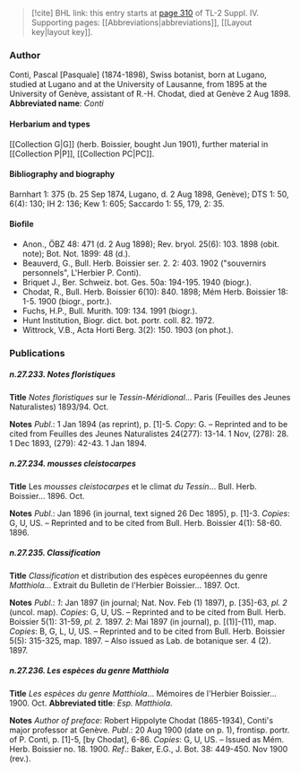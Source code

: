 > [!cite] BHL link: this entry starts at [page 310](https://www.biodiversitylibrary.org/page/33265987) of TL-2 Suppl. IV.
> Supporting pages: [[Abbreviations|abbreviations]], [[Layout key|layout key]].

### Author

Conti, Pascal \[Pasquale\] (1874-1898), Swiss botanist, born at Lugano, studied at Lugano and at the University of Lausanne, from 1895 at the University of Genève, assistant of R.-H. Chodat, died at Genève 2 Aug 1898. 
**Abbreviated name**: *Conti*

#### Herbarium and types

[[Collection G|G]] (herb. Boissier, bought Jun 1901), further material in [[Collection P|P]], [[Collection PC|PC]].

#### Bibliography and biography

Barnhart 1: 375 (b. 25 Sep 1874, Lugano, d. 2 Aug 1898, Genève); DTS 1: 50, 6(4): 130; IH 2: 136; Kew 1: 605; Saccardo 1: 55, 179, 2: 35.

#### Biofile

- Anon., ÖBZ 48: 471 (d. 2 Aug 1898); Rev. bryol. 25(6): 103. 1898 (obit. note); Bot. Not. 1899: 48 (d.).
- Beauverd, G., Bull. Herb. Boissier ser. 2. 2: 403. 1902 ("souvernirs personnels", L'Herbier P. Conti).
- Briquet J., Ber. Schweiz. bot. Ges. 50a: 194-195. 1940 (biogr.).
- Chodat, R., Bull. Herb. Boissier 6(10): 840. 1898; Mém Herb. Boissier 18: 1-5. 1900 (biogr., portr.).
- Fuchs, H.P., Bull. Murith. 109: 134. 1991 (biogr.).
- Hunt Institution, Biogr. dict. bot. portr. coll. 82. 1972.
- Wittrock, V.B., Acta Horti Berg. 3(2): 150. 1903 (on phot.).

### Publications

##### n.27.233. Notes floristiques

**Title**
*Notes floristiques* sur le *Tessin-Méridional*... Paris (Feuilles des Jeunes Naturalistes) 1893/94. Oct.

**Notes**
*Publ*.: 1 Jan 1894 (as reprint), p. \[1\]-5. *Copy*: G. – Reprinted and to be cited from Feuilles des Jeunes Naturalistes 24(277): 13-14. 1 Nov, (278): 28. 1 Dec 1893, (279): 42-43. 1 Jan 1894.

##### n.27.234. mousses cleistocarpes

**Title**
Les *mousses cleistocarpes* et le climat *du Tessin*... Bull. Herb. Boissier... 1896. Oct.

**Notes**
*Publ*.: Jan 1896 (in journal, text signed 26 Dec 1895), p. \[1\]-3. *Copies*: G, U, US. – Reprinted and to be cited from Bull. Herb. Boissier 4(1): 58-60. 1896.

##### n.27.235. Classification

**Title**
*Classification* et distribution des espèces européennes du genre *Matthiola*... Extrait du Bulletin de l'Herbier Boissier... 1897. Oct.

**Notes**
*Publ*.: *1*: Jan 1897 (in journal; Nat. Nov. Feb (1) 1897), p. \[35\]-63, *pl. 2* (uncol. map). *Copies*: G, U, US. – Reprinted and to be cited from Bull. Herb. Boissier 5(1): 31-59, *pl. 2.* 1897.
*2*: Mai 1897 (in journal), p. \[(1)\]-(11), map. *Copies*: B, G, L, U, US. – Reprinted and to be cited from Bull. Herb. Boissier 5(5): 315-325, map. 1897. – Also issued as Lab. de botanique ser. 4 (2). 1897.

##### n.27.236. Les espèces du genre Matthiola

**Title**
*Les espèces du genre Matthiola*... Mémoires de l'Herbier Boissier... 1900. Oct.
**Abbreviated title**: *Esp. Matthiola*.

**Notes**
*Author of preface*: Robert Hippolyte Chodat (1865-1934), Conti's major professor at Genève.
*Publ*.: 20 Aug 1900 (date on p. 1), frontisp. portr. of P. Conti, p. \[1\]-5, \[by Chodat\], 6-86.
*Copies*: G, U, US. – Issued as Mém. Herb. Boissier no. 18. 1900.
*Ref*.: Baker, E.G., J. Bot. 38: 449-450. Nov 1900 (rev.).

